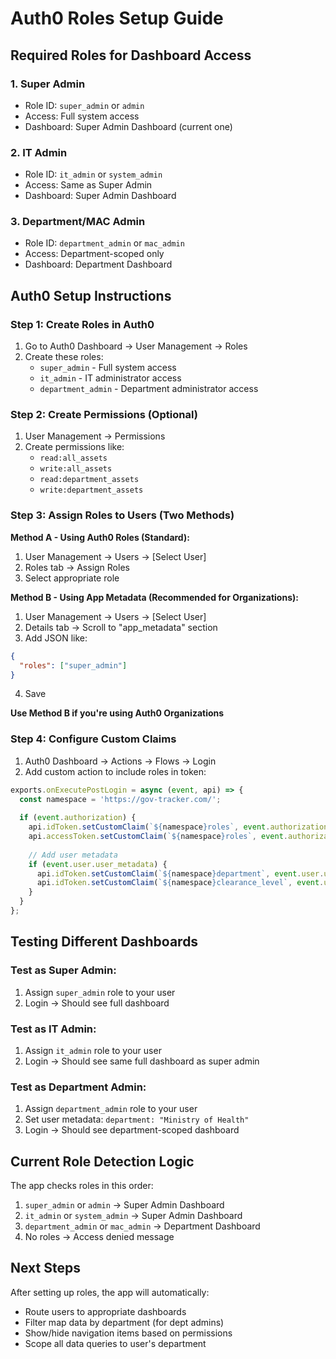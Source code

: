 # Auth0 Roles Setup Guide

## Required Roles for Dashboard Access

### 1. Super Admin
- Role ID: `super_admin` or `admin`
- Access: Full system access
- Dashboard: Super Admin Dashboard (current one)

### 2. IT Admin 
- Role ID: `it_admin` or `system_admin`
- Access: Same as Super Admin
- Dashboard: Super Admin Dashboard

### 3. Department/MAC Admin
- Role ID: `department_admin` or `mac_admin`
- Access: Department-scoped only
- Dashboard: Department Dashboard

## Auth0 Setup Instructions

### Step 1: Create Roles in Auth0
1. Go to Auth0 Dashboard → User Management → Roles
2. Create these roles:
   - `super_admin` - Full system access
   - `it_admin` - IT administrator access  
   - `department_admin` - Department administrator access

### Step 2: Create Permissions (Optional)
1. User Management → Permissions
2. Create permissions like:
   - `read:all_assets`
   - `write:all_assets`
   - `read:department_assets`
   - `write:department_assets`

### Step 3: Assign Roles to Users (Two Methods)

**Method A - Using Auth0 Roles (Standard):**
1. User Management → Users → [Select User]
2. Roles tab → Assign Roles
3. Select appropriate role

**Method B - Using App Metadata (Recommended for Organizations):**
1. User Management → Users → [Select User]
2. Details tab → Scroll to "app_metadata" section
3. Add JSON like:
```json
{
  "roles": ["super_admin"]
}
```
4. Save

**Use Method B if you're using Auth0 Organizations**

### Step 4: Configure Custom Claims
1. Auth0 Dashboard → Actions → Flows → Login
2. Add custom action to include roles in token:

```javascript
exports.onExecutePostLogin = async (event, api) => {
  const namespace = 'https://gov-tracker.com/';
  
  if (event.authorization) {
    api.idToken.setCustomClaim(`${namespace}roles`, event.authorization.roles);
    api.accessToken.setCustomClaim(`${namespace}roles`, event.authorization.roles);
    
    // Add user metadata
    if (event.user.user_metadata) {
      api.idToken.setCustomClaim(`${namespace}department`, event.user.user_metadata.department);
      api.idToken.setCustomClaim(`${namespace}clearance_level`, event.user.user_metadata.clearance_level);
    }
  }
};
```

## Testing Different Dashboards

### Test as Super Admin:
1. Assign `super_admin` role to your user
2. Login → Should see full dashboard

### Test as IT Admin:
1. Assign `it_admin` role to your user  
2. Login → Should see same full dashboard as super admin

### Test as Department Admin:
1. Assign `department_admin` role to your user
2. Set user metadata: `department: "Ministry of Health"`
3. Login → Should see department-scoped dashboard

## Current Role Detection Logic

The app checks roles in this order:
1. `super_admin` or `admin` → Super Admin Dashboard
2. `it_admin` or `system_admin` → Super Admin Dashboard  
3. `department_admin` or `mac_admin` → Department Dashboard
4. No roles → Access denied message

## Next Steps

After setting up roles, the app will automatically:
- Route users to appropriate dashboards
- Filter map data by department (for dept admins)
- Show/hide navigation items based on permissions
- Scope all data queries to user's department
